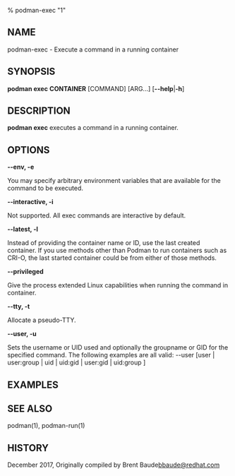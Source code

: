 % podman-exec "1"

## NAME
podman\-exec - Execute a command in a running container

## SYNOPSIS
**podman exec**
**CONTAINER**
[COMMAND] [ARG...]
[**--help**|**-h**]

## DESCRIPTION
**podman exec** executes a command in a running container.

## OPTIONS
**--env, -e**

You may specify arbitrary environment variables that are available for the
command to be executed.

**--interactive, -i**

Not supported.  All exec commands are interactive by default.

**--latest, -l**

Instead of providing the container name or ID, use the last created container. If you use methods other than Podman
to run containers such as CRI-O, the last started  container could be from either of those methods.

**--privileged**

Give the process extended Linux capabilities when running the command in container.

**--tty, -t**

Allocate a pseudo-TTY.

**--user, -u**

Sets the username or UID used and optionally the groupname or GID for the specified command.
The following examples are all valid:
--user [user | user:group | uid | uid:gid | user:gid | uid:group ]

## EXAMPLES


## SEE ALSO
podman(1), podman-run(1)

## HISTORY
December 2017, Originally compiled by Brent Baude<bbaude@redhat.com>
